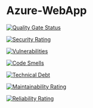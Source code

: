 # Azure-WebApp
[![Quality Gate Status](https://sonarcloud.io/api/project_badges/measure?project=aagaciak_Azure-WebApp&metric=alert_status)](https://sonarcloud.io/summary/new_code?id=aagaciak_Azure-WebApp)

[![Security Rating](https://sonarcloud.io/api/project_badges/measure?project=aagaciak_Azure-WebApp&metric=security_rating)](https://sonarcloud.io/summary/new_code?id=aagaciak_Azure-WebApp)

[![Vulnerabilities](https://sonarcloud.io/api/project_badges/measure?project=aagaciak_Azure-WebApp&metric=vulnerabilities)](https://sonarcloud.io/summary/new_code?id=aagaciak_Azure-WebApp)

[![Code Smells](https://sonarcloud.io/api/project_badges/measure?project=aagaciak_Azure-WebApp&metric=code_smells)](https://sonarcloud.io/summary/new_code?id=aagaciak_Azure-WebApp)

[![Technical Debt](https://sonarcloud.io/api/project_badges/measure?project=aagaciak_Azure-WebApp&metric=sqale_index)](https://sonarcloud.io/summary/new_code?id=aagaciak_Azure-WebApp)

[![Maintainability Rating](https://sonarcloud.io/api/project_badges/measure?project=aagaciak_Azure-WebApp&metric=sqale_rating)](https://sonarcloud.io/summary/new_code?id=aagaciak_Azure-WebApp)

[![Reliability Rating](https://sonarcloud.io/api/project_badges/measure?project=aagaciak_Azure-WebApp&metric=reliability_rating)](https://sonarcloud.io/summary/new_code?id=aagaciak_Azure-WebApp)
